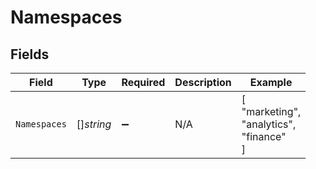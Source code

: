 # Namespaces


## Fields

| Field                                   | Type                                    | Required                                | Description                             | Example                                 |
| --------------------------------------- | --------------------------------------- | --------------------------------------- | --------------------------------------- | --------------------------------------- |
| `Namespaces`                            | []*string*                              | :heavy_minus_sign:                      | N/A                                     | [<br/>"marketing",<br/>"analytics",<br/>"finance"<br/>] |